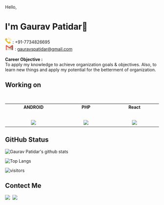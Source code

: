 Hello,
# I'm Gaurav Patidar👋
<img height="20px" src="https://github.com/gauravspatidar/gauravspatidar/blob/main/phone.png?raw=true"> : +91-7734826695<br>
<img height="20px" src="https://github.com/gauravspatidar/gauravspatidar/blob/main/email.png?raw=true"> : gauravspatidar@gmail.com<br>
<br>
<span><strong>Career Objective :</strong></span><br>
To apply my knowledge to achieve organization goals & objectives. Also, to learn new things and apply my potential for the betterment of organization.



## Working on

<br>

<table>
  <tbody>
    <tr valign="top">
      <td width="10%" align="center">
        <span><strong>ANDROID</strong></span><br><br><br>
        <img height="64px" src="https://seeklogo.com/images/A/android-logo-9E4539A7DE-seeklogo.com.png">
      </td>
      <td width="10%" align="center">
        <span><strong>PHP</strong></span><br><br><br>
        <img height="64px" src="https://seeklogo.com/images/P/PHP-logo-0B2FDC4529-seeklogo.com.png">
      </td>
      <td width="10%" align="center">
        <span><strong>React</strong></span><br><br><br>
        <img height="64px" src="https://seeklogo.com/images/R/react-logo-7B3CE81517-seeklogo.com.png">
      </td>
  </tbody>
</table>
 
 ## GitHub Status

![Gaurav Patidar's github stats](https://github-readme-stats.vercel.app/api?username=gauravspatidar&show_icons=true&theme=radical)
<br>

![Top Langs](https://github-readme-stats.vercel.app/api/top-langs/?username=gauravspatidar&show_icons=true&theme=radical)
<br>

![visitors](https://visitor-badge.glitch.me/badge?page_id=gauravspatidar.gauravspatidar)
<br>
## Contect Me

<a href="https://www.linkedin.com/in/gaurav-s-patidar" target="_blank">
    <img align="left" width="24px" src="https://github.com/TheDudeThatCode/TheDudeThatCode/blob/master/Assets/Linkedin.svg" />
  </a>

  <a href="mailto:gauravspatidar@gmail.com" target="_blank">
    <img align="left" width="26px" src="https://github.com/TheDudeThatCode/TheDudeThatCode/blob/master/Assets/Gmail.svg" />
  </a>
